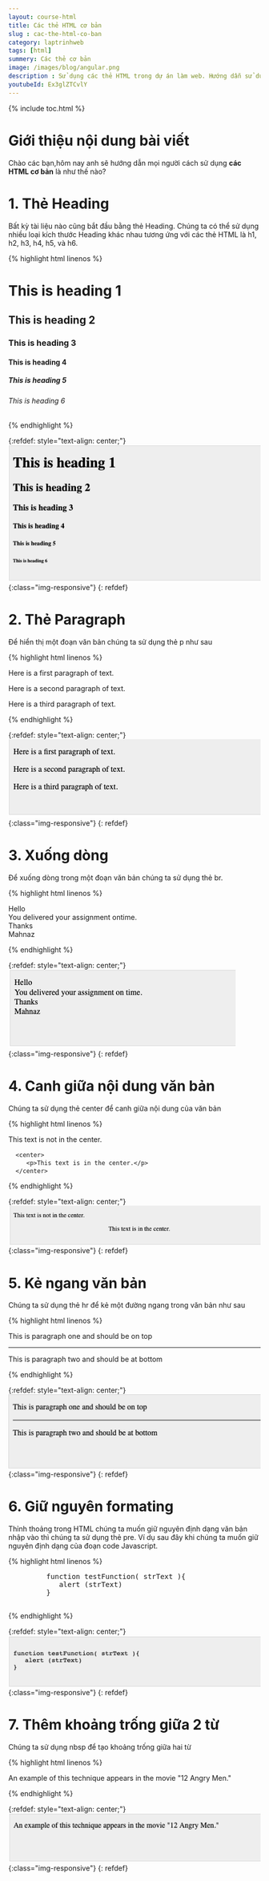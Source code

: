 ```yaml
---
layout: course-html
title: Các thẻ HTML cơ bản  
slug : cac-the-html-co-ban
category: laptrinhweb
tags: [html]
summery: Các thẻ cơ bản   
image: /images/blog/angular.png
description : Sử dụng các thẻ HTML trong dự án làm web. Hướng dẫn sử dụng các thẻ HTML vào dự án web. 
youtubeId: Ex3glZTCvlY
---
```


{% include toc.html %}

# **Giới thiệu nội dung bài viết**

Chào các bạn,hôm nay anh sẽ hướng dẫn mọi người cách sử dụng <b>các HTML cơ bản</b> là như thế nào?

# **1. Thẻ Heading**

Bất kỳ tài liệu nào cũng bắt đầu bằng thẻ Heading. Chúng ta có thể sử dụng nhiều loại kích thước Heading khác nhau tương ứng với các thẻ HTML là  h1, h2, h3, h4, h5, và h6.

{% highlight html linenos %}

<!DOCTYPE html>
<html>

   <head>
      <title>Heading Example</title>
   </head>
	
   <body>
      <h1>This is heading 1</h1>
      <h2>This is heading 2</h2>
      <h3>This is heading 3</h3>
      <h4>This is heading 4</h4>
      <h5>This is heading 5</h5>
      <h6>This is heading 6</h6>
   </body>
	
</html>

{% endhighlight %} 

{:refdef: style="text-align: center;"}
![Heading](/images/post/html/heading1.png){:class="img-responsive"}
{: refdef}

# **2. Thẻ Paragraph**

Để hiển thị một đoạn văn bản chúng ta sử dụng thẻ p như sau

{% highlight html linenos %}

<!DOCTYPE html>
<html>

   <head>
      <title>Paragraph Example</title>
   </head>
	
   <body>
      <p>Here is a first paragraph of text.</p>
      <p>Here is a second paragraph of text.</p>
      <p>Here is a third paragraph of text.</p>
   </body>
	
</html>

{% endhighlight %} 

{:refdef: style="text-align: center;"}
![Paragraph](/images/post/html/paragraph.png){:class="img-responsive"}
{: refdef}

# **3. Xuống dòng**

Để xuống dòng trong một đoạn văn bản chúng ta sử dụng thẻ br.

{% highlight html linenos %}

<!DOCTYPE html>
<html>

   <head>
      <title>Line Break  Example</title>
   </head>
	
   <body>
      <p>Hello<br />
         You delivered your assignment ontime.<br />
         Thanks<br />
         Mahnaz</p>
   </body>
	
</html>

{% endhighlight %} 

{:refdef: style="text-align: center;"}
![linebreak](/images/post/html/linebreak.png){:class="img-responsive"}
{: refdef}

# **4. Canh giữa nội dung văn bản**

Chúng ta sử dụng thẻ center để canh giữa nội dung của văn bản

{% highlight html linenos %}

<!DOCTYPE html>
<html>

   <head>
      <title>Centring Content Example</title>
   </head>
	
   <body>
      <p>This text is not in the center.</p>
      
      <center>
         <p>This text is in the center.</p>
      </center>
   </body>
	
</html>

{% endhighlight %} 

{:refdef: style="text-align: center;"}
![center](/images/post/html/center.png){:class="img-responsive"}
{: refdef}


# **5. Kẻ ngang văn bản**

Chúng ta sử dụng thẻ hr để kẻ một đường ngang trong văn bản như sau

{% highlight html linenos %}

<!DOCTYPE html>
<html>

   <head>
      <title>Horizontal Line Example</title>
   </head>
	
   <body>
      <p>This is paragraph one and should be on top</p>
      <hr />
      <p>This is paragraph two and should be at bottom</p>
   </body>
	
</html>

{% endhighlight %} 

{:refdef: style="text-align: center;"}
![hr](/images/post/html/hr.png){:class="img-responsive"}
{: refdef}

# **6. Giữ nguyên formating**

Thỉnh thoảng trong HTML chúng ta muốn giữ nguyên định dạng văn bản nhập vào thì chúng ta sử dụng thẻ pre. Ví dụ sau đây khi chúng ta muốn giữ nguyên định dạng của đoạn code Javascript.

{% highlight html linenos %}

<!DOCTYPE html>
<html>

   <head>
      <title>Preserve Formatting Example</title>
   </head>
	
   <body>
      <pre>
         function testFunction( strText ){
            alert (strText)
         }
      </pre>
   </body>
	
</html>

{% endhighlight %} 

{:refdef: style="text-align: center;"}
![pre](/images/post/html/pre.png){:class="img-responsive"}
{: refdef}

# **7. Thêm khoảng trống giữa 2 từ**

Chúng ta sử dụng nbsp để tạo khoảng trống giữa hai từ

{% highlight html linenos %}

<!DOCTYPE html>
<html>

   <head>
      <title>Nonbreaking Spaces Example</title>
   </head>
	
   <body>
      <p>An example of this technique appears in the movie "12&nbsp;Angry&nbsp;Men."</p>
   </body>
	
</html>

{% endhighlight %} 

{:refdef: style="text-align: center;"}
![nbsp](/images/post/html/nbsp.png){:class="img-responsive"}
{: refdef}






























